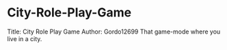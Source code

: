# City-Role-Play-Game
Title: City Role Play Game
Author: Gordo12699
That game-mode where you live in a city.
